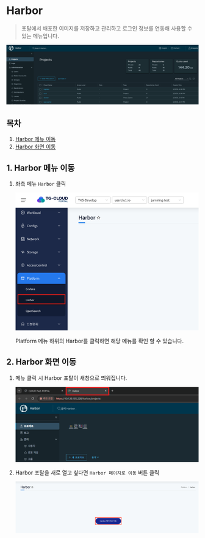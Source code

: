# Harbor

> 포탈에서 배포한 이미지를 저장하고 관리하고 로그인 정보를 연동해 사용할 수 있는 메뉴입니다.

![](./img/harbor.png)


## 목차

1. [Harbor 메뉴 이동](#1-harbor-메뉴-이동)
2. [Harbor 화면 이동](#2-harbor-화면-이동)

## 1. Harbor 메뉴 이동

1. 좌측 메뉴 `Harbor` 클릭

   ![](./img/harbor_menu.png)
   
   Platform 메뉴 하위의 Harbor를 클릭하면 해당 메뉴를 확인 할 수 있습니다.

## 2. Harbor 화면 이동

1. 메뉴 클릭 시 Harbor 포탈이 새창으로 띄워집니다.

   ![](./img/harbor_page2.png)
   

2. Harbor 포탈을 새로 열고 싶다면 `Harbor 페이지로 이동` 버튼 클릭

   ![](./img/harbor_button.png)
   
